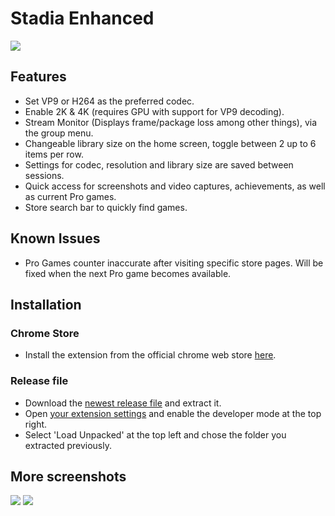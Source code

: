# Stadia Enhanced

![](https://preview.redd.it/8xnk977lwyl51.png?width=1280&format=png&auto=webp&s=fbfcd9f6f69e28d43ab765c528297c1876cb1bf0)

## Features

* Set VP9 or H264 as the preferred codec.
* Enable 2K & 4K (requires GPU with support for VP9 decoding).
* Stream Monitor (Displays frame/package loss among other things), via the group menu.
* Changeable library size on the home screen, toggle between 2 up to 6 items per row.
* Settings for codec, resolution and library size are saved between sessions.
* Quick access for screenshots and video captures, achievements, as well as current Pro games.
* Store search bar to quickly find games.

## Known Issues

* Pro Games counter inaccurate after visiting specific store pages. Will be fixed when the next Pro game becomes available.

## Installation

### Chrome Store

* Install the extension from the official chrome web store [here](https://chrome.google.com/webstore/detail/stadia-enhanced/ldeakaihfnkjmelifgmbmjlphdfncbfg).

### Release file

* Download the [newest release file](https://github.com/ChristopherKlay/StadiaEnhanced/releases) and extract it.
* Open [your extension settings](chrome://extensions/) and enable the developer mode at the top right.
* Select 'Load Unpacked' at the top left and chose the folder you extracted previously.

## More screenshots

![](https://preview.redd.it/imthyy7mwyl51.png?width=1280&format=png&auto=webp&s=1e8f9c4bd9b504e75ee29b8783c125e8291f75ae)
![](https://preview.redd.it/wlpma6gnwyl51.png?width=1280&format=png&auto=webp&s=68f3ce24f07c889f349c3b5342f13baeda2f9d31)
